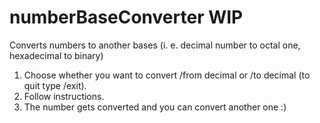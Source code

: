 # numberBaseConverter WIP
Converts numbers to another bases (i. e. decimal number to octal one, hexadecimal to binary)
1. Choose whether you want to convert /from decimal or /to decimal (to quit type /exit).
2. Follow instructions.
3. The number gets converted and you can convert another one :)
